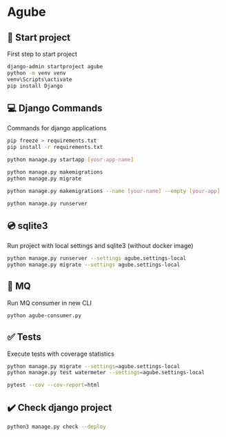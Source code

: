# Agube

## 🚀 Start project

First step to start project

```bash
django-admin startproject agube
python -m venv venv
venv\Scripts\activate
pip install Django
```

## 💻 Django Commands

Commands for django applications

```bash
pip freeze > requirements.txt
pip install -r requirements.txt
```

```bash
python manage.py startapp [your-app-name]
```

```bash
python manage.py makemigrations
python manage.py migrate
```

```bash
python manage.py makemigrations --name [your-name] --empty [your-app]
```

```bash
python manage.py runserver
```

## 💿 sqlite3

Run project with local settings and sqlite3 (without docker image)

```bash
python manage.py runserver --settings agube.settings-local
python manage.py migrate --settings agube.settings-local
```

## 📮 MQ

Run MQ consumer in new CLI

```bash
python agube-consumer.py
```

## ✅ Tests

Execute tests with coverage statistics

```bash
python manage.py migrate --settings=agube.settings-local
python manage.py test watermeter --settings=agube.settings-local
```

```bash
pytest --cov --cov-report=html
```

## ✔️ Check django project

```bash
python3 manage.py check --deploy
```
